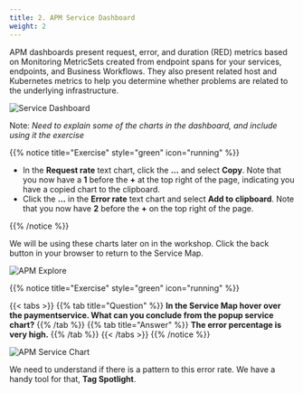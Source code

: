 ```yaml
---
title: 2. APM Service Dashboard
weight: 2
---
```


APM dashboards present request, error, and duration (RED) metrics based on Monitoring MetricSets created from endpoint spans for your services, endpoints, and Business Workflows. They also present related host and Kubernetes metrics to help you determine whether problems are related to the underlying infrastructure.

![Service Dashboard](../images/apm-service-dashboard.png)

Note: *Need to explain some of the charts in the dashboard, and include using it the exercise*

{{% notice title="Exercise" style="green" icon="running" %}}

* In the **Request rate** text chart, click the **...** and select **Copy**. Note that you now have a **1** before the **+**  at the top right of the page, indicating you have a copied chart to the clipboard.
* Click the **...** in the **Error rate** text chart and select **Add to clipboard**. Note that you now have **2** before the **+** on the top right of the page.

{{% /notice %}}

We will be using these charts later on in the workshop. Click the back button in your browser to return to the Service Map.

![APM Explore](../images/apm-explore.png)

{{% notice title="Exercise" style="green" icon="running" %}}

{{< tabs >}}
{{% tab title="Question" %}}
**In the Service Map hover over the **paymentservice**. What can you conclude from the popup service chart?**
{{% /tab %}}
{{% tab title="Answer" %}}
**The error percentage is very high.**
{{% /tab %}}
{{< /tabs >}}
{{% /notice %}}

![APM Service Chart](../images/apm-service-popup-chart.png)

We need to understand if there is a pattern to this error rate. We have a handy tool for that, **Tag Spotlight**.
